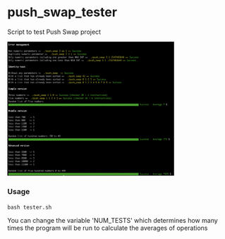 # push_swap_tester
Script to test Push Swap project

<img src="screenshot.png" width="75%">

### Usage

```
bash tester.sh
```

You can change the variable 'NUM_TESTS' which determines how many times the program will be run to calculate the averages of operations
